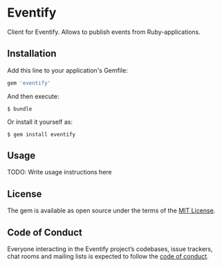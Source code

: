 # Eventify

Client for Eventify. Allows to publish events from Ruby-applications.

## Installation

Add this line to your application's Gemfile:

```ruby
gem 'eventify'
```

And then execute:

    $ bundle

Or install it yourself as:

    $ gem install eventify

## Usage

TODO: Write usage instructions here

## License

The gem is available as open source under the terms of the [MIT License](http://opensource.org/licenses/MIT).

## Code of Conduct

Everyone interacting in the Eventify project’s codebases, issue trackers, chat rooms and mailing lists is expected to follow the [code of conduct](https://github.com/smakagon/eventify/blob/master/CODE_OF_CONDUCT.md).
